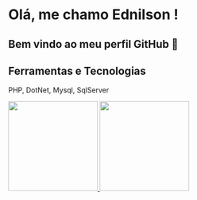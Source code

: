 # Olá, me chamo Ednilson ! 
## Bem vindo ao meu perfil GitHub 👋

## Ferramentas e Tecnologias

PHP, DotNet, Mysql, SqlServer


<div>
<a href="https://github.com/JuniorAju">
<img height="180em" src="https://github-readme-stats.vercel.app/api/top-langs/?username=JuniorAju&layout=compact&langs_count=7&theme=dracula"/>
<img height="180em" src="https://github-readme-stats.vercel.app/api?username=JuniorAju&show_icons=true&theme=dracula&include_all_commits=true&count_private=true"/>
</div>




          
          
          
          



          
          
